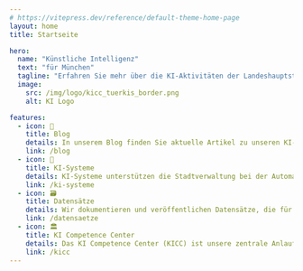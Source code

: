 ```yaml
---
# https://vitepress.dev/reference/default-theme-home-page
layout: home
title: Startseite

hero:
  name: "Künstliche Intelligenz"
  text: "für München"
  tagline: "Erfahren Sie mehr über die KI-Aktivitäten der Landeshauptstadt München"
  image:
    src: /img/logo/kicc_tuerkis_border.png
    alt: KI Logo

features:
  - icon: 📝
    title: Blog
    details: In unserem Blog finden Sie aktuelle Artikel zu unseren KI-Aktivitäten, Projekten und Neuigkeiten.
    link: /blog
  - icon: 🧠
    title: KI-Systeme
    details: KI-Systeme unterstützen die Stadtverwaltung bei der Automatisierung von Prozessen, der Verbesserung der Kommunikation mit Bürger*innen und der Bereitstellung von Dienstleistungen.
    link: /ki-systeme
  - icon: 🗃️
    title: Datensätze
    details: Wir dokumentieren und veröffentlichen Datensätze, die für die Entwicklung von KI-Systemen verwendet wurden und teilweise nachnutzbar sind.
    link: /datensaetze
  - icon: 🏛️
    title: KI Competence Center
    details: Das KI Competence Center (KICC) ist unsere zentrale Anlaufstelle für Künstliche Intelligenz. Es unterstützt die Stadtverwaltung bei der Entwicklung und dem Einsatz von KI-Systemen.
    link: /kicc
---
```

